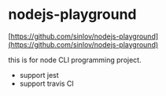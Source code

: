 # nodejs-playground

[https://github.com/sinlov/nodejs-playground](https://github.com/sinlov/nodejs-playground)

this is for node CLI programming project.

- support jest
- support travis CI

